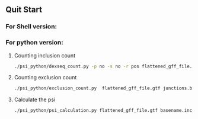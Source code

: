 ## Quit Start 
### For Shell version:
### For python version: 
1. Counting inclusion count
	```bash 
	./psi_python/dexseq_count.py -p no -s no -r pos flattened_gff_file.gtf  alignment_file.bam basename.inclusion
	```
2. Counting exclusion count 
	```bash 
	./psi_python/exclusion_count.py  flattened_gff_file.gtf junctions.bed basename.exclusion
	```
3. Calculate the psi 
	```bash 
	./psi_python/psi_calculation.py flattened_gff_file.gtf basename.inclusion basename.exclusion basename
	```

